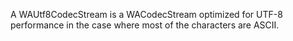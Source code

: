 A WAUtf8CodecStream is a WACodecStream optimized for UTF-8 performance in the case where most of the characters are ASCII.
